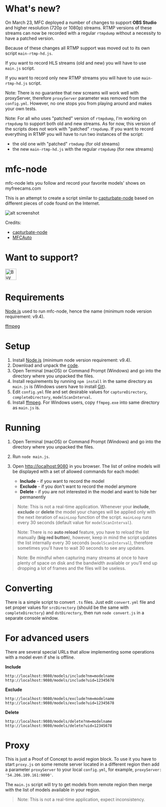 What's new?
=========
On March 23, MFC deployed a number of changes to support __OBS Studio__ and higher resolution (720p or 1080p) streams.
RTMP versions of these streams can now be recorded with a regular `rtmpdump` without a necessity to have a patched version.

Because of these changes all RTMP support was moved out to its own script `main-rtmp-hd.js`.

If you want to record HLS streams (old and new) you will have to use `main.js` script.

If you want to record only new RTMP streams you will have to use `main-rtmp-hd.js` script.

Note: There is no guarantee that new screams will work well with proxyServer, therefore `proxyServer` parameter was removed from the `config.yml`.
However, no one stops you from playing around and makes your own tests.

Note: For all who uses "patched" version of `rtmpdump`, I'm working on `rtmpdump` to support both old and new streams.
As for now, this version of the scripts does not work with "patched" `rtmpdump`. If you want to record everything in RTMP you will have to run two instances of the script:
- the old one with "patched" `rtmdump` (for old streams)
- the new `main-rtmp-hd.js` with the regular `rtmpdump` (for new streams)

mfc-node
==========

mfc-node lets you follow and record your favorite models' shows on myfreecams.com

This is an attempt to create a script similar to [capturbate-node](https://github.com/sstativa/capturebate-node) based on different pieces of code found on the Internet.

![alt screenshot](./screenshot.png)

Credits:
* [capturbate-node](https://github.com/sstativa/capturebate-node)
* [MFCAuto](https://github.com/ZombieAlex/MFCAuto)

Want to support?
==========
[<img height="36" style="border:0px;height:36px;" src="https://az743702.vo.msecnd.net/cdn/kofi4.png?v=f" border="0" alt="Buy Me a Coffee at ko-fi.com">](https://ko-fi.com/A320FTJ)

Requirements
==========
[Node.js](https://nodejs.org/download/) used to run mfc-node, hence the name (minimum node version requirement: v9.4).

[ffmpeg](https://www.ffmpeg.org/download.html)

Setup
===========

1. Install [Node.js](https://nodejs.org/download/) (minimum node version requirement: v9.4).
2. Download and unpack the [code](https://github.com/sstativa/mfc-node/archive/master.zip).
3. Open Terminal (macOS) or Command Prompt (Windows) and go into the directory where you unpacked the files.
4. Install requirements by running `npm install` in the same directory as `main.js` is (Windows users have to install [Git](https://git-scm.com/download/win)).
5. Edit `config.yml` file and set desirable values for `captureDirectory`, `completeDirectory`, `modelScanInterval`.
6. Install [ffmpeg](https://www.ffmpeg.org/download.html). For Windows users, copy `ffmpeg.exe` into same directory as `main.js` is.

Running
===========

1. Open Terminal (macOS) or Command Prompt (Windows) and go into the directory where you unpacked the files.
2. Run `node main.js`.
3. Open [http://localhost:9080](http://localhost:9080) in you browser. The list of online models will be displayed with a set of allowed commands for each model:

	* __Include__ - if you want to record the model
	* __Exclude__ - if you don't want to record the model anymore
	* __Delete__ - if you are not interested in the model and want to hide her permanently

> Note: This is not a real-time application. Whenever your __include__, __exclude__ or __delete__ the model your changes will be applied only with the next iteration of `mainLoop` function of the script. `mainLoop` runs every 30 seconds (default value for `modelScanInterval`).

> Note: There is no __auto reload__ feature, you have to reload the list manually (__big red button__), however, keep in mind the script updates the list internally every 30 seconds (`modelScanInterval`), therefore sometimes you'll have to wait 30 seconds to see any updates.

> Note: Be mindful when capturing many streams at once to have plenty of space on disk and the bandwidth available or you’ll end up dropping a lot of frames and the files will be useless.

Converting
===========

There is a simple script to convert `.ts` files. Just edit `convert.yml` file and set proper values for `srcDirectory` (should be the same with `completeDirectory`) and `dstDirectory`, then run `node convert.js` in a separate console window.

For advanced users
===========

There are several special URLs that allow implementing some operations with a model even if she is offline.

__Include__

```
http://localhost:9080/models/include?nm=modelname
http://localhost:9080/models/include?uid=12345678
```

__Exclude__

```
http://localhost:9080/models/exclude?nm=modelname
http://localhost:9080/models/exclude?uid=12345678
```

__Delete__

```
http://localhost:9080/models/delete?nm=modelname
http://localhost:9080/models/delete?uid=12345678
```

Proxy
===========

This is just a Proof of Concept to avoid region block.
To use it you have to start `proxy.js` on some remote server located in a different region then add a parameter `proxyServer` to your local `config.yml`, for example, `proxyServer: '54.206.109.161:9090'`.

The `main.js` script will try to get models from remote region then merge with the list of models available in your region.

> Note: This is not a real-time application, expect inconsistency.